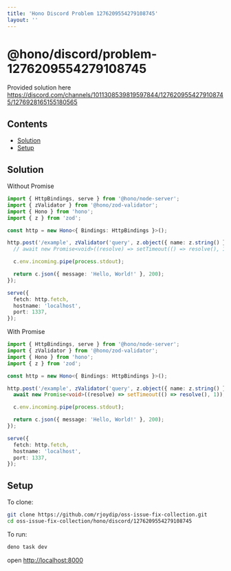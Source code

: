 ```yaml
---
title: 'Hono Discord Problem 1276209554279108745'
layout: ''
---
```


# @hono/discord/problem-1276209554279108745

Provided solution here <https://discord.com/channels/1011308539819597844/1276209554279108745/1276928165155180565>

## Contents

* [Solution](#solution)
* [Setup](#setup)

## Solution

Without Promise

```ts
import { HttpBindings, serve } from '@hono/node-server';
import { zValidator } from '@hono/zod-validator';
import { Hono } from 'hono';
import { z } from 'zod';

const http = new Hono<{ Bindings: HttpBindings }>();

http.post('/example', zValidator('query', z.object({ name: z.string() })), async (c) => {
  // await new Promise<void>((resolve) => setTimeout(() => resolve(), 1)); // Removing this line prints "Hello" to the console.

  c.env.incoming.pipe(process.stdout);

  return c.json({ message: 'Hello, World!' }, 200);
});

serve({
  fetch: http.fetch,
  hostname: 'localhost',
  port: 1337,
});
```

With Promise

```ts
import { HttpBindings, serve } from '@hono/node-server';
import { zValidator } from '@hono/zod-validator';
import { Hono } from 'hono';
import { z } from 'zod';

const http = new Hono<{ Bindings: HttpBindings }>();

http.post('/example', zValidator('query', z.object({ name: z.string() })), async (c) => {
  await new Promise<void>((resolve) => setTimeout(() => resolve(), 1)); // Removing this line prints "Hello" to the console.

  c.env.incoming.pipe(process.stdout);

  return c.json({ message: 'Hello, World!' }, 200);
});

serve({
  fetch: http.fetch,
  hostname: 'localhost',
  port: 1337,
});
```

## Setup

To clone:

```sh
git clone https://github.com/rjoydip/oss-issue-fix-collection.git
cd oss-issue-fix-collection/hono/discord/1276209554279108745
```

To run:

```sh
deno task dev
```

open <http://localhost:8000>
